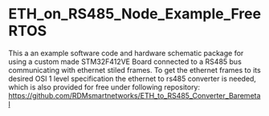 # ETH_on_RS485_Node_Example_FreeRTOS
This a an example software code and hardware schematic package for using a custom made STM32F412VE Board connected to a RS485 bus communicating with ethernet stiled frames. To get the ethernet frames to its desired OSI 1 level specification the ethernet to rs485 converter is needed, which is also provided for free under following repository: https://github.com/RDMsmartnetworks/ETH_to_RS485_Converter_Baremetal
